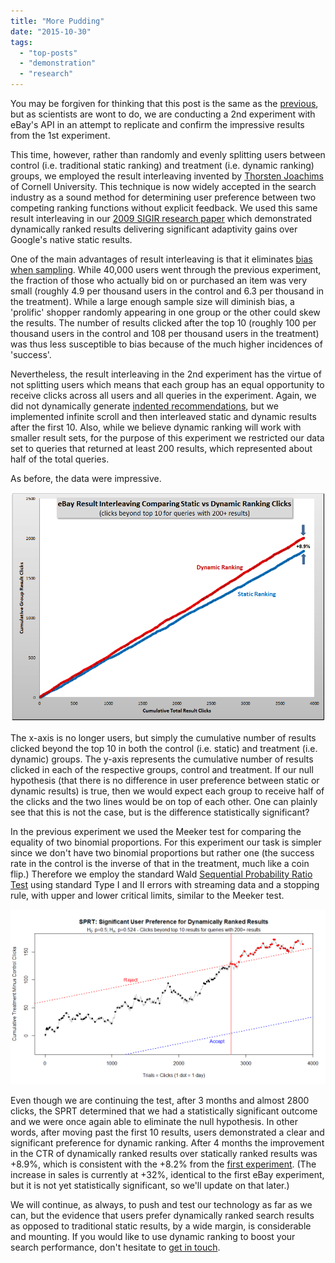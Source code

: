 ```yaml
---
title: "More Pudding"
date: "2015-10-30"
tags: 
  - "top-posts"
  - "demonstration"
  - "research"
---
```


You may be forgiven for thinking that this post is the same as the [previous](/rank-dynamics/the-proof-is-in-the-pudding/), but as scientists are wont to do, we are conducting a 2nd experiment with eBay's API in an attempt to replicate and confirm the impressive results from the 1st experiment.

This time, however, rather than randomly and evenly splitting users between control (i.e. traditional static ranking) and treatment (i.e. dynamic ranking) groups, we employed the result interleaving invented by [Thorsten Joachims](http://www.cs.cornell.edu/People/tj/) of Cornell University. This technique is now widely accepted in the search industry as a sound method for determining user preference between two competing ranking functions without explicit feedback. We used this same result interleaving in our [2009 SIGIR research paper](/rank-dynamics/evaluating-surf-canyons-technology-part-2/) which demonstrated dynamically ranked results delivering significant adaptivity gains over Google's native static results.

One of the main advantages of result interleaving is that it eliminates [bias when sampling](https://en.wikipedia.org/wiki/Sampling_bias). While 40,000 users went through the previous experiment, the fraction of those who actually bid on or purchased an item was very small (roughly 4.9 per thousand users in the control and 6.3 per thousand in the treatment). While a large enough sample size will diminish bias, a 'prolific' shopper randomly appearing in one group or the other could skew the results. The number of results clicked after the top 10 (roughly 100 per thousand users in the control and 108 per thousand users in the treatment) was thus less susceptible to bias because of the much higher incidences of 'success'.

Nevertheless, the result interleaving in the 2nd experiment has the virtue of not splitting users which means that each group has an equal opportunity to receive clicks across all users and all queries in the experiment. Again, we did not dynamically generate [indented recommendations](/rank-dynamics/discovering-discovery/), but we implemented infinite scroll and then interleaved static and dynamic results after the first 10. Also, while we believe dynamic ranking will work with smaller result sets, for the purpose of this experiment we restricted our data set to queries that returned at least 200 results, which represented about half of the total queries.

As before, the data were impressive.

[![eBay Interleaving Clicks](/assets/images/rank-dynamics/eBay-test-2-interleaving-clicks-2.png)](/assets/images/rank-dynamics/eBay-test-2-interleaving-clicks-2.png)

The x-axis is no longer users, but simply the cumulative number of results clicked beyond the top 10 in both the control (i.e. static) and treatment (i.e. dynamic) groups. The y-axis represents the cumulative number of results clicked in each of the respective groups, control and treatment. If our null hypothesis (that there is no difference in user preference between static or dynamic results) is true, then we would expect each group to receive half of the clicks and the two lines would be on top of each other. One can plainly see that this is not the case, but is the difference statistically significant?

In the previous experiment we used the Meeker test for comparing the equality of two binomial proportions. For this experiment our task is simpler since we don't have two binomial proportions but rather one (the success rate in the control is the inverse of that in the treatment, much like a coin flip.) Therefore we employ the standard Wald [Sequential Probability Ratio Test](https://en.wikipedia.org/wiki/Sequential_probability_ratio_test) using standard Type I and II errors with streaming data and a stopping rule, with upper and lower critical limits, similar to the Meeker test.

[![](/assets/images/rank-dynamics/SPRT.png)](/assets/images/rank-dynamics/SPRT.png)

Even though we are continuing the test, after 3 months and almost 2800 clicks, the SPRT determined that we had a statistically significant outcome and we were once again able to eliminate the null hypothesis. In other words, after moving past the first 10 results, users demonstrated a clear and significant preference for dynamic ranking. After 4 months the improvement in the CTR of dynamically ranked results over statically ranked results was +8.9%, which is consistent with the +8.2% from the [first experiment](/rank-dynamics/the-proof-is-in-the-pudding/). (The increase in sales is currently at +32%, identical to the first eBay experiment, but it is not yet statistically significant, so we'll update on that later.)

We will continue, as always, to push and test our technology as far as we can, but the evidence that users prefer dynamically ranked search results as opposed to traditional static results, by a wide margin, is considerable and mounting. If you would like to use dynamic ranking to boost your search performance, don't hesitate to [get in touch](https://mdcramer.github.io/).

